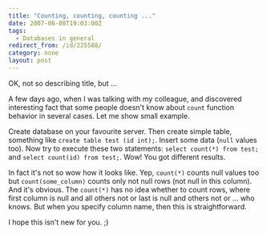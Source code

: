 ```yaml
---
title: "Counting, counting, counting ..."
date: 2007-06-08T19:03:00Z
tags:
  - Databases in general
redirect_from: /id/225588/
category: none
layout: post
---
```

OK, not so describing title, but ...

A few days ago, when I was talking with my colleague, and discovered interesting fact that some people doesn't know about `count` function behavior in several cases. Let me show small example.

Create database on your favourite server. Then create simple table, something like `create table test (id int);`. Insert some data (`null` values too). Now try to execute these two statements: `select count(*) from test;` and `select count(id) from test;`. Wow! You got different results.

In fact it's not so wow how it looks like. Yep, `count(*)` counts null values too but `count(some_column)` counts only not null rows (not null in this column). And it's obvious. The `count(*)` has no idea whether to count rows, where first column is null and all others not or last is null and others not or ... who knows. But when you specify column name, then this is straightforward.

I hope this isn't new for you. ;)
